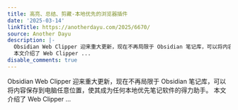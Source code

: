 ```yaml
---
title: 高亮、总结、剪藏-本地优先的浏览器插件
date: '2025-03-14'
linkTitle: https://anotherdayu.com/2025/6670/
source: Another Dayu
description: |-
  Obsidian Web Clipper 迎来重大更新，现在不再局限于 Obsidian 笔记库，可以将内容保存到电脑任意位置，使其成为任何本地优先笔记软件的得力助手。
  本文介绍了 Web Clipper ...
disable_comments: true
---
```

Obsidian Web Clipper 迎来重大更新，现在不再局限于 Obsidian 笔记库，可以将内容保存到电脑任意位置，使其成为任何本地优先笔记软件的得力助手。
本文介绍了 Web Clipper ...